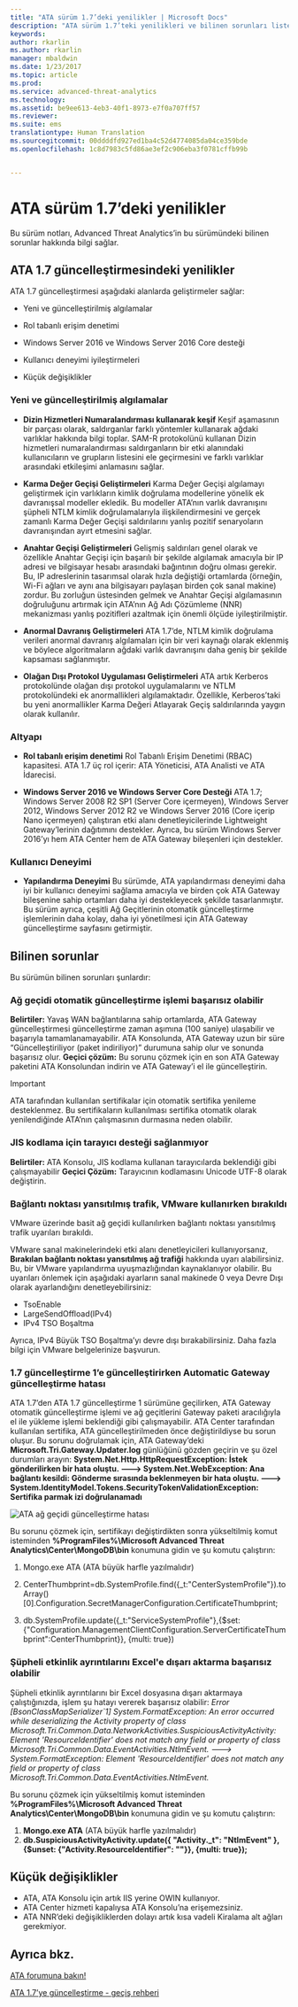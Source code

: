 ```yaml
---
title: "ATA sürüm 1.7’deki yenilikler | Microsoft Docs"
description: "ATA sürüm 1.7’teki yenilikleri ve bilinen sorunları listeler"
keywords: 
author: rkarlin
ms.author: rkarlin
manager: mbaldwin
ms.date: 1/23/2017
ms.topic: article
ms.prod: 
ms.service: advanced-threat-analytics
ms.technology: 
ms.assetid: be9ee613-4eb3-40f1-8973-e7f0a707ff57
ms.reviewer: 
ms.suite: ems
translationtype: Human Translation
ms.sourcegitcommit: 00ddddfd927ed1ba4c52d4774085da04ce359bde
ms.openlocfilehash: 1c8d7983c5fd86ae3ef2c906eba3f0781cffb99b


---
```


# <a name="whats-new-in-ata-version-17"></a>ATA sürüm 1.7’deki yenilikler
Bu sürüm notları, Advanced Threat Analytics’in bu sürümündeki bilinen sorunlar hakkında bilgi sağlar.

## <a name="whats-new-in-the-ata-17-update"></a>ATA 1.7 güncelleştirmesindeki yenilikler
ATA 1.7 güncelleştirmesi aşağıdaki alanlarda geliştirmeler sağlar:

-   Yeni ve güncelleştirilmiş algılamalar

-   Rol tabanlı erişim denetimi

-   Windows Server 2016 ve Windows Server 2016 Core desteği

-   Kullanıcı deneyimi iyileştirmeleri

-   Küçük değişiklikler


### <a name="new--updated-detections"></a>Yeni ve güncelleştirilmiş algılamalar


- **Dizin Hizmetleri Numaralandırması kullanarak keşif** Keşif aşamasının bir parçası olarak, saldırganlar farklı yöntemler kullanarak ağdaki varlıklar hakkında bilgi toplar. SAM-R protokolünü kullanan Dizin hizmetleri numaralandırması saldırganların bir etki alanındaki kullanıcıların ve grupların listesini ele geçirmesini ve farklı varlıklar arasındaki etkileşimi anlamasını sağlar. 

- **Karma Değer Geçişi Geliştirmeleri** Karma Değer Geçişi algılamayı geliştirmek için varlıkların kimlik doğrulama modellerine yönelik ek davranışsal modeller ekledik. Bu modeller ATA’nın varlık davranışını şüpheli NTLM kimlik doğrulamalarıyla ilişkilendirmesini ve gerçek zamanlı Karma Değer Geçişi saldırılarını yanlış pozitif senaryoların davranışından ayırt etmesini sağlar.

- **Anahtar Geçişi Geliştirmeleri** Gelişmiş saldırıları genel olarak ve özellikle Anahtar Geçişi için başarılı bir şekilde algılamak amacıyla bir IP adresi ve bilgisayar hesabı arasındaki bağıntının doğru olması gerekir. Bu, IP adreslerinin tasarımsal olarak hızla değiştiği ortamlarda (örneğin, Wi-Fi ağları ve aynı ana bilgisayarı paylaşan birden çok sanal makine) zordur. Bu zorluğun üstesinden gelmek ve Anahtar Geçişi algılamasının doğruluğunu artırmak için ATA’nın Ağ Adı Çözümleme (NNR) mekanizması yanlış pozitifleri azaltmak için önemli ölçüde iyileştirilmiştir.

- **Anormal Davranış Geliştirmeleri** ATA 1.7’de, NTLM kimlik doğrulama verileri anormal davranış algılamaları için bir veri kaynağı olarak eklenmiş ve böylece algoritmaların ağdaki varlık davranışını daha geniş bir şekilde kapsaması sağlanmıştır. 

- **Olağan Dışı Protokol Uygulaması Geliştirmeleri** ATA artık Kerberos protokolünde olağan dışı protokol uygulamalarını ve NTLM protokolündeki ek anormallikleri algılamaktadır. Özellikle, Kerberos’taki bu yeni anormallikler Karma Değeri Atlayarak Geçiş saldırılarında yaygın olarak kullanılır.


### <a name="infrastructure"></a>Altyapı

- **Rol tabanlı erişim denetimi** Rol Tabanlı Erişim Denetimi (RBAC) kapasitesi. ATA 1.7 üç rol içerir: ATA Yöneticisi, ATA Analisti ve ATA İdarecisi.

- **Windows Server 2016 ve Windows Server Core Desteği** ATA 1.7; Windows Server 2008 R2 SP1 (Server Core içermeyen), Windows Server 2012, Windows Server 2012 R2 ve Windows Server 2016 (Core içerip Nano içermeyen) çalıştıran etki alanı denetleyicilerinde Lightweight Gateway’lerinin dağıtımını destekler. Ayrıca, bu sürüm Windows Server 2016’yı hem ATA Center hem de ATA Gateway bileşenleri için destekler.

### <a name="user-experience"></a>Kullanıcı Deneyimi
- **Yapılandırma Deneyimi** Bu sürümde, ATA yapılandırması deneyimi daha iyi bir kullanıcı deneyimi sağlama amacıyla ve birden çok ATA Gateway bileşenine sahip ortamları daha iyi destekleyecek şekilde tasarlanmıştır. Bu sürüm ayrıca, çeşitli Ağ Geçitlerinin otomatik güncelleştirme işlemlerinin daha kolay, daha iyi yönetilmesi için ATA Gateway güncelleştirme sayfasını getirmiştir.

## <a name="known-issues"></a>Bilinen sorunlar
Bu sürümün bilinen sorunları şunlardır:

### <a name="gateway-automatic-update-may-fail"></a>Ağ geçidi otomatik güncelleştirme işlemi başarısız olabilir
**Belirtiler:** Yavaş WAN bağlantılarına sahip ortamlarda, ATA Gateway güncelleştirmesi güncelleştirme zaman aşımına (100 saniye) ulaşabilir ve başarıyla tamamlanamayabilir.
ATA Konsolunda, ATA Gateway uzun bir süre “Güncelleştiriliyor (paket indiriliyor)” durumuna sahip olur ve sonunda başarısız olur.
**Geçici çözüm:** Bu sorunu çözmek için en son ATA Gateway paketini ATA Konsolundan indirin ve ATA Gateway’i el ile güncelleştirin.

 > [!IMPORTANT]
 ATA tarafından kullanılan sertifikalar için otomatik sertifika yenileme desteklenmez. Bu sertifikaların kullanılması sertifika otomatik olarak yenilendiğinde ATA’nın çalışmasının durmasına neden olabilir. 

### <a name="no-browser-support-for-jis-encoding"></a>JIS kodlama için tarayıcı desteği sağlanmıyor
**Belirtiler:** ATA Konsolu, JIS kodlama kullanan tarayıcılarda beklendiği gibi çalışmayabilir **Geçici Çözüm:** Tarayıcının kodlamasını Unicode UTF-8 olarak değiştirin.
 
### <a name="dropped-port-mirror-traffic-when-using-vmware"></a>Bağlantı noktası yansıtılmış trafik, VMware kullanırken bırakıldı

VMware üzerinde basit ağ geçidi kullanılırken bağlantı noktası yansıtılmış trafik uyarıları bırakıldı.

VMware sanal makinelerindeki etki alanı denetleyicileri kullanıyorsanız, **Bırakılan bağlantı noktası yansıtılmış ağ trafiği** hakkında uyarı alabilirsiniz. Bu, bir VMware yapılandırma uyuşmazlığından kaynaklanıyor olabilir. Bu uyarıları önlemek için aşağıdaki ayarların sanal makinede 0 veya Devre Dışı olarak ayarlandığını denetleyebilirsiniz:  

- TsoEnable
- LargeSendOffload(IPv4)
- IPv4 TSO Boşaltma

Ayrıca, IPv4 Büyük TSO Boşaltma’yı devre dışı bırakabilirsiniz. Daha fazla bilgi için VMware belgelerinize başvurun.

### <a name="automatic-gateway-update-fail-when-updating-to-17-update-1"></a>1.7 güncelleştirme 1’e güncelleştirirken Automatic Gateway güncelleştirme hatası

ATA 1.7’den ATA 1.7 güncelleştirme 1 sürümüne geçilirken, ATA Gateway otomatik güncelleştirme işlemi ve ağ geçitlerini Gateway paketi aracılığıyla el ile yükleme işlemi beklendiği gibi çalışmayabilir.
ATA Center tarafından kullanılan sertifika, ATA güncelleştirilmeden önce değiştirildiyse bu sorun oluşur.
Bu sorunu doğrulamak için, ATA Gateway’deki **Microsoft.Tri.Gateway.Updater.log** günlüğünü gözden geçirin ve şu özel durumları arayın: **System.Net.Http.HttpRequestException: İstek gönderilirken bir hata oluştu. ---> System.Net.WebException: Ana bağlantı kesildi: Gönderme sırasında beklenmeyen bir hata oluştu. ---> System.IdentityModel.Tokens.SecurityTokenValidationException: Sertifika parmak izi doğrulanamadı**

![ATA ağ geçidi güncelleştirme hatası](media/17update_gatewaybug.png)

Bu sorunu çözmek için, sertifikayı değiştirdikten sonra yükseltilmiş komut isteminden **%ProgramFiles%\Microsoft Advanced Threat Analytics\Center\MongoDB\bin** konumuna gidin ve şu komutu çalıştırın:

1. Mongo.exe ATA (ATA büyük harfle yazılmalıdır) 

2. CenterThumbprint=db.SystemProfile.find({_t:"CenterSystemProfile"}).toArray()[0].Configuration.SecretManagerConfiguration.CertificateThumbprint;

3. db.SystemProfile.update({_t:"ServiceSystemProfile"},{$set:{"Configuration.ManagementClientConfiguration.ServerCertificateThumbprint":CenterThumbprint}}, {multi: true})

### <a name="export-suspicious-activity-details-to-excel-may-fail"></a>Şüpheli etkinlik ayrıntılarını Excel'e dışarı aktarma başarısız olabilir
Şüpheli etkinlik ayrıntılarını bir Excel dosyasına dışarı aktarmaya çalıştığınızda, işlem şu hatayı vererek başarısız olabilir: *Error [BsonClassMapSerializer`1] System.FormatException: An error occurred while deserializing the Activity property of class Microsoft.Tri.Common.Data.NetworkActivities.SuspiciousActivityActivity: Element 'ResourceIdentifier' does not match any field or property of class Microsoft.Tri.Common.Data.EventActivities.NtlmEvent. ---> System.FormatException: Element 'ResourceIdentifier' does not match any field or property of class Microsoft.Tri.Common.Data.EventActivities.NtlmEvent.*

Bu sorunu çözmek için yükseltilmiş komut isteminden **%ProgramFiles%\Microsoft Advanced Threat Analytics\Center\MongoDB\bin** konumuna gidin ve şu komutu çalıştırın:
1.  **Mongo.exe ATA** (ATA büyük harfle yazılmalıdır)
2.  **db.SuspiciousActivityActivity.update({ "Activity._t": "NtlmEvent" },{$unset: {"Activity.ResourceIdentifier": ""}}, {multi: true});**

## <a name="minor-changes"></a>Küçük değişiklikler

- ATA, ATA Konsolu için artık IIS yerine OWIN kullanıyor.
- ATA Center hizmeti kapalıysa ATA Konsolu’na erişemezsiniz.
- ATA NNR’deki değişikliklerden dolayı artık kısa vadeli Kiralama alt ağları gerekmiyor.

## <a name="see-also"></a>Ayrıca bkz.
[ATA forumuna bakın!](https://social.technet.microsoft.com/Forums/security/home?forum=mata)

[ATA 1.7’ye güncelleştirme - geçiş rehberi](ata-update-1.7-migration-guide.md)




<!--HONumber=Dec16_HO2-->


